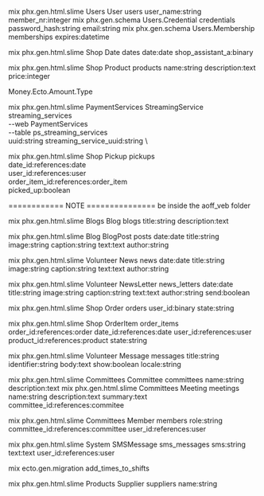 mix phx.gen.html.slime Users User users user_name:string member_nr:integer
mix phx.gen.schema Users.Credential credentials password_hash:string email:string
mix phx.gen.schema Users.Membership memberships expires:datetime

mix phx.gen.html.slime Shop Date dates date:date shop_assistant_a:binary

mix phx.gen.html.slime Shop Product products name:string description:text price:integer


Money.Ecto.Amount.Type


mix phx.gen.html.slime PaymentServices StreamingService streaming_services \
--web PaymentServices \
--table ps_streaming_services \
uuid:string
streaming_service_uuid:string \

mix phx.gen.html.slime Shop Pickup pickups \
date_id:references:date \
user_id:references:user \
order_item_id:references:order_item \
picked_up:boolean

============ NOTE ===============
be inside the aoff_veb folder


mix phx.gen.html.slime Blogs Blog blogs title:string description:text


mix phx.gen.html.slime Blog BlogPost posts date:date title:string image:string caption:string text:text author:string

mix phx.gen.html.slime Volunteer News news date:date title:string image:string caption:string text:text author:string

mix phx.gen.html.slime Volunteer NewsLetter news_letters date:date title:string image:string caption:string text:text author:string send:boolean

mix phx.gen.html.slime Shop Order orders user_id:binary state:string

mix phx.gen.html.slime Shop OrderItem order_items order_id:references:order date_id:references:date user_id:references:user product_id:references:product state:string


mix phx.gen.html.slime Volunteer Message messages title:string identifier:string body:text show:boolean locale:string

mix phx.gen.html.slime Committees Committee committees name:string description:text
mix phx.gen.html.slime Committees Meeting meetings name:string description:text summary:text committee_id:references:commitee

mix phx.gen.html.slime Committees Member members role:string  committee_id:references:committee user_id:references:user

mix phx.gen.html.slime System SMSMessage sms_messages sms:string  text:text user_id:references:user

mix ecto.gen.migration add_times_to_shifts


mix phx.gen.html.slime Products Supplier suppliers name:string





